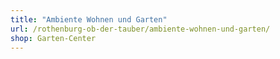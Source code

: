 ```yaml
---
title: "Ambiente Wohnen und Garten"
url: /rothenburg-ob-der-tauber/ambiente-wohnen-und-garten/
shop: Garten-Center
---
```

